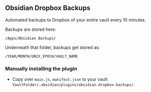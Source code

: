 ## Obsidian Dropbox Backups

Automated backups to Dropbox of your entire vault every 10 minutes.

Backups are stored here:

```
/Apps/Obsidian Backups/
```

Underneath that folder, backups get stored as:

```
/YEAR/MONTH/UNIX_EPOCH/VAULT_NAME
```

### Manually installing the plugin

-   Copy over `main.js`, `manifest.json` to your vault `VaultFolder/.obsidian/plugins/obsidian-dropbox-backups/`.
